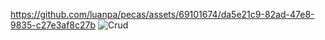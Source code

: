 https://github.com/luanpa/pecas/assets/69101674/da5e21c9-82ad-47e8-9835-c27e3af8c27b
![Crud](https://github.com/luanpa/pecas/assets/69101674/75a3be75-085a-43b2-ac5b-1e603044c36d)
